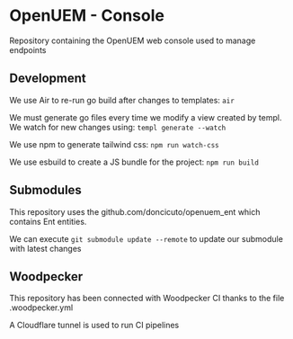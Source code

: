# OpenUEM - Console

Repository containing the OpenUEM web console used to manage endpoints

## Development

We use Air to re-run go build after changes to templates: `air`

We must generate go files every time we modify a view created by templ. We watch for new changes using: `templ generate --watch`

We use npm to generate tailwind css: `npm run watch-css`

We use esbuild to create a JS bundle for the project: `npm run build`

## Submodules

This repository uses the github.com/doncicuto/openuem_ent which contains Ent entities.

We can execute `git submodule update --remote` to update our submodule with latest changes

## Woodpecker

This repository has been connected with Woodpecker CI thanks to the file .woodpecker.yml

A Cloudflare tunnel is used to run CI pipelines
